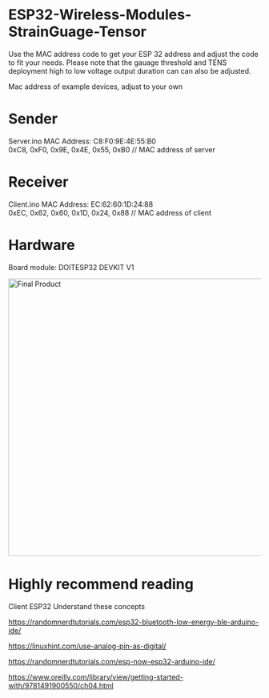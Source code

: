 # ESP32-Wireless-Modules-StrainGuage-Tensor

Use the MAC address code to get your ESP 32 address and adjust the code to fit your needs.
Please note that the gauage threshold and TENS deployment high to low voltage output duration can can also be adjusted.


Mac address of example devices, adjust to your own
# Sender
Server.ino
MAC Address: C8:F0:9E:4E:55:B0  
0xC8, 0xF0, 0x9E, 0x4E, 0x55, 0xB0 // MAC address of server 

# Receiver 
Client.ino
MAC Address: EC:62:60:1D:24:88    
0xEC, 0x62, 0x60, 0x1D, 0x24, 0x88 // MAC address of client

# Hardware 
Board module: DOITESP32 DEVKIT V1 

<img width="554" alt="Final Product" src="https://github.com/Ounceleopard/ESP32-Wireless-Modules-StrainGuage-Tensor/assets/40043757/5414573e-500d-4b56-825f-93d8fbc72c36">

# Highly recommend reading
Client ESP32 Understand these concepts

https://randomnerdtutorials.com/esp32-bluetooth-low-energy-ble-arduino-ide/

https://linuxhint.com/use-analog-pin-as-digital/

https://randomnerdtutorials.com/esp-now-esp32-arduino-ide/

https://www.oreilly.com/library/view/getting-started-with/9781491900550/ch04.html

